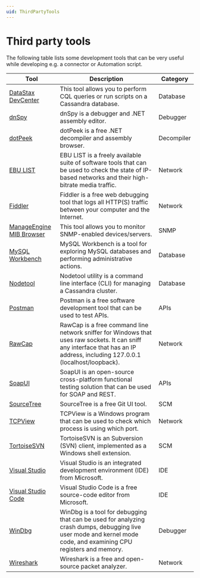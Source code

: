 ```yaml
---
uid: ThirdPartyTools
---
```


# Third party tools

The following table lists some development tools that can be very useful while developing e.g. a connector or Automation script.

|Tool  |Description  |Category  |
|---------|---------|---------|
|[DataStax DevCenter](xref:DataStax_DevCenter)     |This tool allows you to perform CQL queries or run scripts on a Cassandra database.         |Database         |
|[dnSpy](xref:dnSpy)     |dnSpy is a debugger and .NET assembly editor.        |Debugger         |
|[dotPeek](xref:dotPeek)     |dotPeek is a free .NET decompiler and assembly browser.     | Decompiler         |
|[EBU LIST](xref:EBU_Live_IP_Software_Toolkit_LIST)     |EBU LIST is a freely available suite of software tools that can be used to check the state of IP-based networks and their high-bitrate media traffic.         |Network         |
|[Fiddler](xref:Fiddler)     |Fiddler is a free web debugging tool that logs all HTTP(S) traffic between your computer and the Internet.         |Network         |
|[ManageEngine MIB Browser](xref:ManageEngine_MIB_Browser)     |This tool allows you to monitor SNMP-enabled devices/servers.          |SNMP         |
|[MySQL Workbench](xref:MySQL_Workbench)     |MySQL Workbench is a tool for exploring MySQL databases and performing administrative actions.         |Database         |
|[Nodetool](xref:TOONodetool)     |Nodetool utility is a command line interface (CLI) for managing a Cassandra cluster.         |Database         |
|[Postman](xref:Postman)     |Postman is a free software development tool that can be used to test APIs.         |APIs         |
|[RawCap](xref:RawCap)     |RawCap is a free command line network sniffer for Windows that uses raw sockets. It can sniff any interface that has an IP address, including 127.0.0.1 (localhost/loopback).         |Network         |
|[SoapUI](xref:SoapUI)     |SoapUI is an open-source cross-platform functional testing solution that can be used for SOAP and REST.         |APIs         |
|[SourceTree](xref:TOOSourceTree)     |SourceTree is a free Git UI tool.         |SCM         |
|[TCPView](xref:TCPView)     |TCPView is a Windows program that can be used to check which process is using which port.         |Network         |
|[TortoiseSVN](xref:TOOTortoiseSVN)     |TortoiseSVN is an Subversion (SVN) client, implemented as a Windows shell extension.         |SCM         |
|[Visual Studio](xref:Installation_procedure)     |Visual Studio is an integrated development environment (IDE) from Microsoft.         |IDE         |
|[Visual Studio Code](xref:Visual_Studio_Code)     |Visual Studio Code is a free source-code editor from Microsoft.         |IDE         |
|[WinDbg](xref:WinDbg)     |WinDbg is a tool for debugging that can be used for analyzing crash dumps, debugging live user mode and kernel mode code, and examining CPU registers and memory.        |Debugger         |
|[Wireshark](xref:Wireshark)     |Wireshark is a free and open-source packet analyzer.         |Network         |
